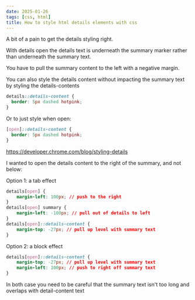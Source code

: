 ```yaml
---
date: 2025-01-26
tags: [css, html]
title: How to style html details elements with css
---
```

A bit of a pain to get the details styling right.

With details open the details text is underneath the summary marker rather than underneath the summary text.

You have to pull the summary content to the left with a negative margin. 

You can also style the details content without impacting the summary text by styling the details-contents

```css
details::details-content {
  border: 5px dashed hotpink;
}
```

Or to just style when open: 
```css
[open]::details-content {
  border: 5px dashed hotpink;
}
```

https://developer.chrome.com/blog/styling-details

I wanted to open the details content to the right of the summary, and not below:

Option 1: a tab effect

```css
details[open] {
    margin-left: 100px; // push to the right 
}
details[open] summary {
    margin-left: -100px; // pull out of details to left 
}
details[open]::details-content {
    margin-top: -27px; // pull up level with summary text
}
```

Option 2: a block effect

```css
details[open]::details-content {
    margin-top: -27px; // pull up level with summary text
    margin-left: 100px; // push to right off summary text
}
```

In both case you need to be careful that the summary text isn't too long and overlaps with detail-content text
